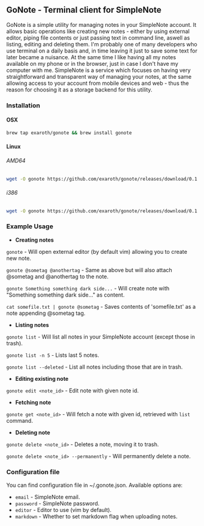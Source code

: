## GoNote - Terminal client for SimpleNote

GoNote is a simple utility for managing notes in your SimpleNote account. It allows basic operations like creating new notes - either by using external editor, piping file contents or just passing text in command line, aswell as listing, editing and deleting them. I'm probably one of many developers who use terminal on a daily basis and, in time leaving it just to save some text for later became a nuisance. At the same time I like having all my notes available on my phone or in the browser, just in case I don't have my computer with me. SimpleNote is a service which focuses on having very straightforward and transparent way of managing your notes, at the same allowing access to your account from mobile devices and web - thus the reason for choosing it as a storage backend for this utility.

### Installation
#### OSX

``` bash
brew tap exaroth/gonote && brew install gonote
```

#### Linux

###### AMD64

``` bash
wget -O gonote https://github.com/exaroth/gonote/releases/download/0.1.0/gonote-linux-amd64 && chmod +x gonote && sudo mv gonote /usr/local/bin/
```

###### i386

``` bash
wget -O gonote https://github.com/exaroth/gonote/releases/download/0.1.0/gonote-linux-i386 && chmod +x gonote && sudo mv gonote /usr/local/bin/
```

### Example Usage

- **Creating notes**

`gonote` - Will open external editor (by default vim) allowing you to create new note.

`gonote @sometag @anothertag` - Same as above but will also attach @sometag and @anothertag to the note.

`gonote Something something dark side...` - Will create note with "Something something dark side..." as content.

`cat somefile.txt | gonote @sometag` - Saves contents of 'somefile.txt' as a note appending @sometag tag.

- **Listing notes**

`gonote list` - Will list all notes in your SimpleNote account (except those in trash).

`gonote list -n 5` - Lists last 5 notes.

`gonote list --deleted` - List all notes including those that are in trash.

- **Editing existing note**

`gonote edit <note_id>` - Edit note with given note id.

- **Fetching note**

`gonote get <note_id>` - Will fetch a note with given id, retrieved with `list` command.

- **Deleting note**

`gonote delete <note_id>` - Deletes a note, moving it to trash.

`gonote delete <note_id> --permanently` - Will permanently delete a note.

### Configuration file
You can find configuration file in ~/.gonote.json.
Available options are:
- `email` - SimpleNote email.
- `password` - SimpleNote password.
- `editor` - Editor to use (vim by default).
- `markdown` - Whether to set markdown flag when uploading notes.

